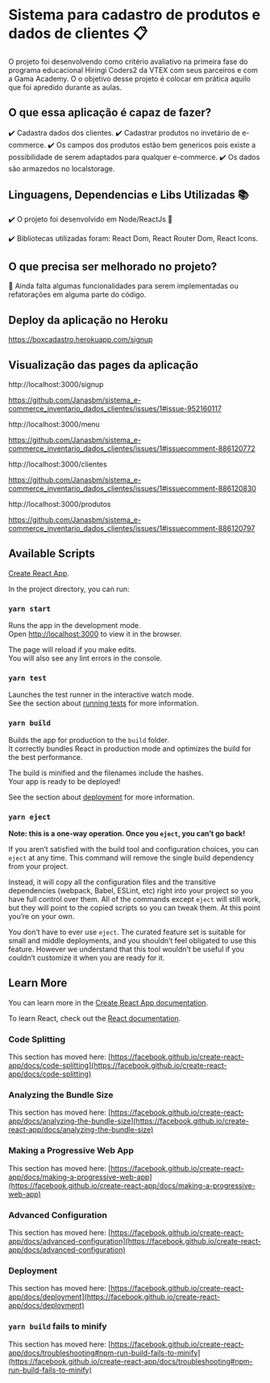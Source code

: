 # Sistema para cadastro de produtos e dados de clientes :clipboard:

O projeto foi desenvolvendo como critério avaliativo na primeira fase do programa educacional Hiringi Coders2 da VTEX com seus parceiros e com a Gama Academy.
O o objetivo desse projeto é colocar em prática aquilo que foi apredido durante as aulas.

## O que essa aplicação é capaz de fazer?
:heavy_check_mark:  Cadastra dados dos clientes. 
:heavy_check_mark:  Cadastrar produtos no invetário de e-commerce.
:heavy_check_mark:  Os campos dos produtos estão bem genericos pois existe a possibilidade de serem adaptados para qualquer e-commerce.
:heavy_check_mark:  Os dados são armazedos no localstorage.

## Linguagens, Dependencias e Libs Utilizadas :books:

:heavy_check_mark: O projeto foi desenvolvido em Node/ReactJs 💙

:heavy_check_mark: Bibliotecas utilizadas foram: React Dom, React Router Dom, React Icons.

## O que precisa ser melhorado no projeto?

:pushpin: Ainda falta algumas funcionalidades para serem implementadas ou refatorações em alguma parte do código.

## Deploy da aplicação no Heroku
https://boxcadastro.herokuapp.com/signup

## Visualização das pages da aplicação

http://localhost:3000/signup

https://github.com/Janasbm/sistema_e-commerce_inventario_dados_clientes/issues/1#issue-952160117

http://localhost:3000/menu

https://github.com/Janasbm/sistema_e-commerce_inventario_dados_clientes/issues/1#issuecomment-886120772

http://localhost:3000/clientes

https://github.com/Janasbm/sistema_e-commerce_inventario_dados_clientes/issues/1#issuecomment-886120830

http://localhost:3000/produtos

https://github.com/Janasbm/sistema_e-commerce_inventario_dados_clientes/issues/1#issuecomment-886120797

## Available Scripts 

[Create React App](https://github.com/facebook/create-react-app).


In the project directory, you can run:

### `yarn start`

Runs the app in the development mode.\
Open [http://localhost:3000](http://localhost:3000) to view it in the browser.

The page will reload if you make edits.\
You will also see any lint errors in the console.

### `yarn test`

Launches the test runner in the interactive watch mode.\
See the section about [running tests](https://facebook.github.io/create-react-app/docs/running-tests) for more information.

### `yarn build`

Builds the app for production to the `build` folder.\
It correctly bundles React in production mode and optimizes the build for the best performance.

The build is minified and the filenames include the hashes.\
Your app is ready to be deployed!

See the section about [deployment](https://facebook.github.io/create-react-app/docs/deployment) for more information.

### `yarn eject`

**Note: this is a one-way operation. Once you `eject`, you can’t go back!**

If you aren’t satisfied with the build tool and configuration choices, you can `eject` at any time. This command will remove the single build dependency from your project.

Instead, it will copy all the configuration files and the transitive dependencies (webpack, Babel, ESLint, etc) right into your project so you have full control over them. All of the commands except `eject` will still work, but they will point to the copied scripts so you can tweak them. At this point you’re on your own.

You don’t have to ever use `eject`. The curated feature set is suitable for small and middle deployments, and you shouldn’t feel obligated to use this feature. However we understand that this tool wouldn’t be useful if you couldn’t customize it when you are ready for it.

## Learn More

You can learn more in the [Create React App documentation](https://facebook.github.io/create-react-app/docs/getting-started).

To learn React, check out the [React documentation](https://reactjs.org/).

### Code Splitting

This section has moved here: [https://facebook.github.io/create-react-app/docs/code-splitting](https://facebook.github.io/create-react-app/docs/code-splitting)

### Analyzing the Bundle Size

This section has moved here: [https://facebook.github.io/create-react-app/docs/analyzing-the-bundle-size](https://facebook.github.io/create-react-app/docs/analyzing-the-bundle-size)

### Making a Progressive Web App

This section has moved here: [https://facebook.github.io/create-react-app/docs/making-a-progressive-web-app](https://facebook.github.io/create-react-app/docs/making-a-progressive-web-app)

### Advanced Configuration

This section has moved here: [https://facebook.github.io/create-react-app/docs/advanced-configuration](https://facebook.github.io/create-react-app/docs/advanced-configuration)

### Deployment

This section has moved here: [https://facebook.github.io/create-react-app/docs/deployment](https://facebook.github.io/create-react-app/docs/deployment)

### `yarn build` fails to minify

This section has moved here: [https://facebook.github.io/create-react-app/docs/troubleshooting#npm-run-build-fails-to-minify](https://facebook.github.io/create-react-app/docs/troubleshooting#npm-run-build-fails-to-minify)
